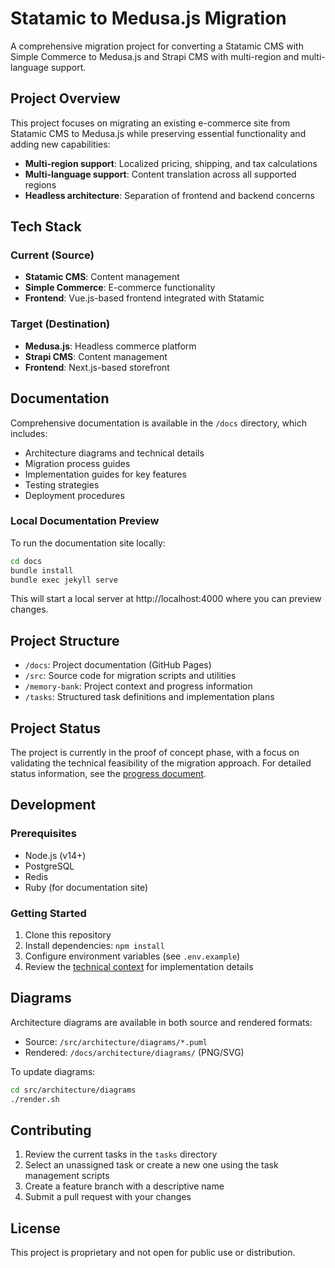 # Statamic to Medusa.js Migration

A comprehensive migration project for converting a Statamic CMS with Simple Commerce to Medusa.js and Strapi CMS with multi-region and multi-language support.

## Project Overview

This project focuses on migrating an existing e-commerce site from Statamic CMS to Medusa.js while preserving essential functionality and adding new capabilities:

- **Multi-region support**: Localized pricing, shipping, and tax calculations
- **Multi-language support**: Content translation across all supported regions
- **Headless architecture**: Separation of frontend and backend concerns

## Tech Stack

### Current (Source)
- **Statamic CMS**: Content management
- **Simple Commerce**: E-commerce functionality
- **Frontend**: Vue.js-based frontend integrated with Statamic

### Target (Destination)
- **Medusa.js**: Headless commerce platform
- **Strapi CMS**: Content management
- **Frontend**: Next.js-based storefront

## Documentation

Comprehensive documentation is available in the `/docs` directory, which includes:

- Architecture diagrams and technical details
- Migration process guides
- Implementation guides for key features
- Testing strategies
- Deployment procedures

### Local Documentation Preview

To run the documentation site locally:

```bash
cd docs
bundle install
bundle exec jekyll serve
```

This will start a local server at http://localhost:4000 where you can preview changes.

## Project Structure

- `/docs`: Project documentation (GitHub Pages)
- `/src`: Source code for migration scripts and utilities
- `/memory-bank`: Project context and progress information
- `/tasks`: Structured task definitions and implementation plans

## Project Status

The project is currently in the proof of concept phase, with a focus on validating the technical feasibility of the migration approach. For detailed status information, see the [progress document](memory-bank/progress.md).

## Development

### Prerequisites

- Node.js (v14+)
- PostgreSQL
- Redis
- Ruby (for documentation site)

### Getting Started

1. Clone this repository
2. Install dependencies: `npm install`
3. Configure environment variables (see `.env.example`)
4. Review the [technical context](memory-bank/techContext.md) for implementation details

## Diagrams

Architecture diagrams are available in both source and rendered formats:

- Source: `/src/architecture/diagrams/*.puml`
- Rendered: `/docs/architecture/diagrams/` (PNG/SVG)

To update diagrams:

```bash
cd src/architecture/diagrams
./render.sh
```

## Contributing

1. Review the current tasks in the `tasks` directory
2. Select an unassigned task or create a new one using the task management scripts
3. Create a feature branch with a descriptive name
4. Submit a pull request with your changes

## License

This project is proprietary and not open for public use or distribution. 